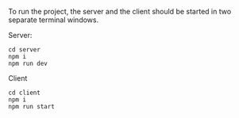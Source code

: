 To run the project, the server and the client should be started in two separate terminal windows.

Server:
  ```
  cd server
  npm i
  npm run dev
  ```
  
Client
  ```
  cd client
  npm i
  npm run start
  ```
